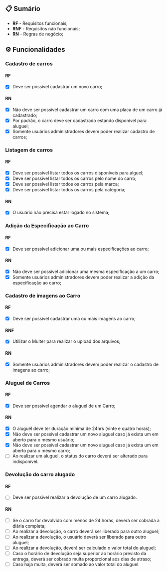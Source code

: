 ## 📋 Sumário

- **RF** - Requisitos funcionais;
- **RNF** - Requisitos não funcionais;
- **RN** - Regras de negócio;

## ⚙ Funcionalidades

### Cadastro de carros

#### RF

- [x] Deve ser possível cadastrar um novo carro;

#### RN

- [x] Não deve ser possível cadastrar um carro com uma placa de um carro já cadastrado;
- [x] Por padrão, o carro deve ser cadastrado estando disponível para aluguel;
- [x] Somente usuários administradores devem poder realizar cadastro de carros;

### Listagem de carros

#### RF

- [x] Deve ser possível listar todos os carros disponíveis para alguel;
- [x] Deve ser possível listar todos os carros pelo nome do carro;
- [x] Deve ser possível listar todos os carros pela marca;
- [x] Deve ser possível listar todos os carros pela categoria;

#### RN

- [x] O usuário não precisa estar logado no sistema;

### Adição da Especificação ao Carro

#### RF

- [x] Deve ser possível adicionar uma ou mais especificações ao carro;

#### RN

- [x] Não deve ser possível adicionar uma mesma especificação a um carro;
- [x] Somente usuários administradores devem poder realizar a adição da especificação ao carro;

### Cadastro de imagens ao Carro

#### RF

- [x] Deve ser possível cadastrar uma ou mais imagens ao carro;

#### RNF

- [x] Utilizar o Multer para realizar o upload dos arquivos;

#### RN

- [x] Somente usuários administradores devem poder realizar o cadastro de imagens ao carro;

### Aluguel de Carros

#### RF

- [x] Deve ser possível agendar o aluguel de um Carro;

#### RN

- [x] O aluguél deve ter duração mínima de 24hrs (vinte e quatro horas);
- [x] Não deve ser possível cadastrar um novo aluguel caso já exista um em aberto para o mesmo usuário;
- [x] Não deve ser possível cadastrar um novo aluguel caso já exista um em aberto para o mesmo carro;
- [ ] Ao realizar um aluguel, o status do carro deverá ser alterado para indisponível.

### Devolução do carro alugado

#### RF

- [ ] Deve ser possível realizar a devolução de um carro alugado.

#### RN

- [ ] Se o carro for devolvido com menos de 24 horas, deverá ser cobrada a diária completa;
- [ ] Ao realizar a devolução, o carro deverá ser liberado para outro aluguel;
- [ ] Ao realizar a devolução, o usuário deverá ser liberado para outro aluguel;
- [ ] Ao realizar a devolução, deverá ser calculado o valor total do aluguel;
- [ ] Caso o  horário de devolução seja superior ao horário previsto da entrega, deverá ser cobrado multa proporcional aos dias de atraso;
- [ ] Caso haja multa, deverá ser somado ao valor total do aluguel.
